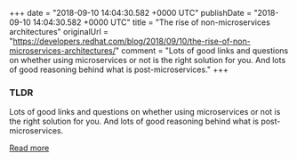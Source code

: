 +++
date = "2018-09-10 14:04:30.582 +0000 UTC"
publishDate = "2018-09-10 14:04:30.582 +0000 UTC"
title = "The rise of non-microservices architectures"
originalUrl = "https://developers.redhat.com/blog/2018/09/10/the-rise-of-non-microservices-architectures/"
comment = "Lots of good links and questions on whether using microservices or not is the right solution for you. And lots of good reasoning behind what is post-microservices."
+++

### TLDR

Lots of good links and questions on whether using microservices or not is the right solution for you. And lots of good reasoning behind what is post-microservices.

[Read more](https://developers.redhat.com/blog/2018/09/10/the-rise-of-non-microservices-architectures/)

